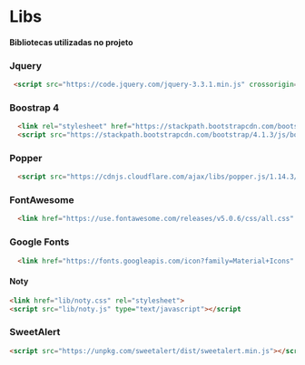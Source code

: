 # Libs

#### Bibliotecas utilizadas no projeto

### Jquery

```html
 <script src="https://code.jquery.com/jquery-3.3.1.min.js" crossorigin="anonymous"></script>
```

### Boostrap 4

```html
  <link rel="stylesheet" href="https://stackpath.bootstrapcdn.com/bootstrap/4.1.3/css/bootstrap.min.css">
  <script src="https://stackpath.bootstrapcdn.com/bootstrap/4.1.3/js/bootstrap.min.js"></script>
```

### Popper

```html
  <script src="https://cdnjs.cloudflare.com/ajax/libs/popper.js/1.14.3/umd/popper.min.js" crossorigin="anonymous"></script>
```

### FontAwesome

```html
  <link href="https://use.fontawesome.com/releases/v5.0.6/css/all.css" rel="stylesheet">
```

### Google Fonts

```html
  <link href="https://fonts.googleapis.com/icon?family=Material+Icons" rel="stylesheet">
```

#### Noty

```html
<link href="lib/noty.css" rel="stylesheet">
<script src="lib/noty.js" type="text/javascript"></script
```

### SweetAlert

```html
<script src="https://unpkg.com/sweetalert/dist/sweetalert.min.js"></script>
```
